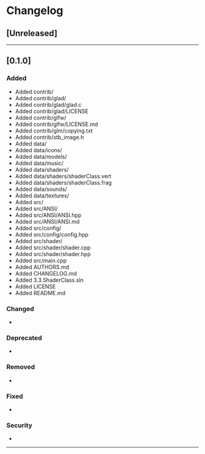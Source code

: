 # Changelog

## [Unreleased]

-------------------------------------------------------------------------------------------------------------

## [0.1.0]

### Added
* Added contrib/
* Added contrib/glad/
* Added contrib/glad/glad.c
* Added contrib/glad/LICENSE
* Added contrib/glfw/
* Added contrib/glfw/LICENSE.md
* Added contrib/glm/copying.txt
* Added contrib/stb_image.h
* Added data/
* Added data/icons/
* Added data/models/
* Added data/music/
* Added data/shaders/
* Added data/shaders/shaderClass.vert
* Added data/shaders/shaderClass.frag
* Added data/sounds/
* Added data/textures/
* Added src/
* Added src/ANSI/
* Added src/ANSI/ANSI.hpp
* Added src/ANSI/ANSI.md
* Added src/config/
* Added src/config/config.hpp
* Added src/shader/
* Added src/shader/shader.cpp
* Added src/shader/shader.hpp
* Added src/main.cpp
* Added AUTHORS.md
* Added CHANGELOG.md
* Added 3.3.ShaderClass.sln
* Added LICENSE
* Added README.md

### Changed
*

### Deprecated
*

### Removed
*

### Fixed
*

### Security
*

-------------------------------------------------------------------------------------------------------------